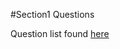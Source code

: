 #Section1 Questions

Question list found [here](https://inst.eecs.berkeley.edu/~cs61c/sp15/disc/01/Disc1.pdf)
